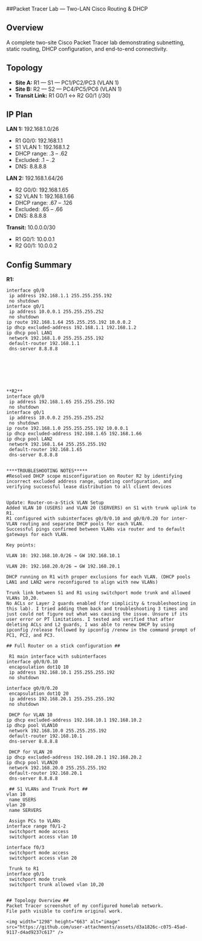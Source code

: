 ##Packet Tracer Lab — Two-LAN Cisco Routing & DHCP

## Overview
A complete two-site Cisco Packet Tracer lab demonstrating subnetting, static routing, DHCP configuration, and end-to-end connectivity.

## Topology
- **Site A:** R1 — S1 — PC1/PC2/PC3 (VLAN 1)
- **Site B:** R2 — S2 — PC4/PC5/PC6 (VLAN 1)
- **Transit Link:** R1 G0/1 ↔ R2 G0/1 (/30)

## IP Plan

**LAN 1:** 192.168.1.0/26  
- R1 G0/0: 192.168.1.1  
- S1 VLAN 1: 192.168.1.2  
- DHCP range: .3 – .62  
- Excluded: .1 – .2  
- DNS: 8.8.8.8  

**LAN 2:** 192.168.1.64/26  
- R2 G0/0: 192.168.1.65  
- S2 VLAN 1: 192.168.1.66  
- DHCP range: .67 – .126  
- Excluded: .65 – .66  
- DNS: 8.8.8.8  

**Transit:** 10.0.0.0/30  
- R1 G0/1: 10.0.0.1  
- R2 G0/1: 10.0.0.2  

## Config Summary

**R1:**
```ios
interface g0/0
 ip address 192.168.1.1 255.255.255.192
 no shutdown
interface g0/1
 ip address 10.0.0.1 255.255.255.252
 no shutdown
ip route 192.168.1.64 255.255.255.192 10.0.0.2
ip dhcp excluded-address 192.168.1.1 192.168.1.2
ip dhcp pool LAN1
 network 192.168.1.0 255.255.255.192
 default-router 192.168.1.1
 dns-server 8.8.8.8







**R2**
interface g0/0
 ip address 192.168.1.65 255.255.255.192
 no shutdown
interface g0/1
 ip address 10.0.0.2 255.255.255.252
 no shutdown
ip route 192.168.1.0 255.255.255.192 10.0.0.1
ip dhcp excluded-address 192.168.1.65 192.168.1.66
ip dhcp pool LAN2
 network 192.168.1.64 255.255.255.192
 default-router 192.168.1.65
 dns-server 8.8.8.8


****TROUBLESHOOTING NOTES*****
#Resolved DHCP scope misconfiguration on Router R2 by identifying incorrect excluded address range, updating configuration, and verifying successful lease distribution to all client devices


Update: Router-on-a-Stick VLAN Setup
Added VLAN 10 (USERS) and VLAN 20 (SERVERS) on S1 with trunk uplink to R1.
R1 configured with subinterfaces g0/0/0.10 and g0/0/0.20 for inter-VLAN routing and separate DHCP pools for each VLAN.
Successful pings confirmed between VLANs via router and to default gateways for each VLAN.

Key points:

VLAN 10: 192.168.10.0/26 → GW 192.168.10.1

VLAN 20: 192.168.20.0/26 → GW 192.168.20.1

DHCP running on R1 with proper exclusions for each VLAN. (DHCP pools LAN1 and LAN2 were reconfigured to align with new VLANs) 

Trunk link between S1 and R1 using switchport mode trunk and allowed VLANs 10,20.
No ACLs or Layer 2 guards enabled (for simplicity & troubleshooting in this lab). I tried adding them back and troubleshooting 3 times and just could not figure out what was causing the issue. Unsure if its user error or PT limitations. I tested and verified that after deleting ACLs and L2 guards, I was able to renew DHCP by using ipconfig /release followed by ipconfig /renew in the command prompt of PC1, PC2, and PC3. 

## Full Router on a stick configuration ##

 R1 main interface with subinterfaces
interface g0/0/0.10
 encapsulation dot1Q 10
 ip address 192.168.10.1 255.255.255.192
 no shutdown

interface g0/0/0.20
 encapsulation dot1Q 20
 ip address 192.168.20.1 255.255.255.192
 no shutdown

 DHCP for VLAN 10
ip dhcp excluded-address 192.168.10.1 192.168.10.2
ip dhcp pool VLAN10
 network 192.168.10.0 255.255.255.192
 default-router 192.168.10.1
 dns-server 8.8.8.8

 DHCP for VLAN 20
ip dhcp excluded-address 192.168.20.1 192.168.20.2
ip dhcp pool VLAN20
 network 192.168.20.0 255.255.255.192
 default-router 192.168.20.1
 dns-server 8.8.8.8

 ## S1 VLANs and Trunk Port ##
vlan 10
 name USERS
vlan 20
 name SERVERS

 Assign PCs to VLANs
interface range f0/1-2
 switchport mode access
 switchport access vlan 10

interface f0/3
 switchport mode access
 switchport access vlan 20

 Trunk to R1
interface g0/1
 switchport mode trunk
 switchport trunk allowed vlan 10,20


## Topology Overview ##
Packet Tracer screenshot of my configured homelab network.  
File path visible to confirm original work.

<img width="1298" height="663" alt="image" src="https://github.com/user-attachments/assets/d3a1826c-c075-45ad-9117-d4ad9237c617" />
